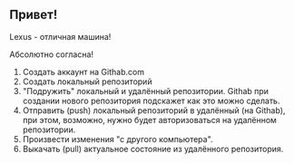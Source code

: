 ## Привет!

Lexus - отличная машина!

Абсолютно согласна!

1. Создать аккаунт на Githab.com
2. Создать локальный репозиторий
3. "Подружить" локальный и удалённый репозитории. Githab при создании нового репозитория подскажет как это можно сделать.
4. Отправить (push) локальный репозиторий в удалённый (на Githab), при этом, возможно, нужно будет авторизоваться на удалённом репозитории.
5. Произвести изменения "с другого компьютера".
6. Выкачать (pull) актуальное состояние из удалённого репозитория.
